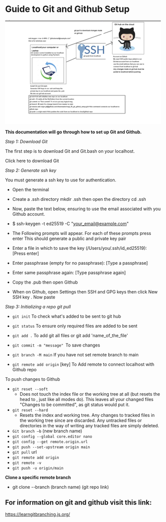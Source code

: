# Guide to Git and Github Setup

![](git_github.png)

**This documentation will go through how to set up Git and Github.**

*Step 1: Download Git*

The first step is to download Git and Git.bash on your localhost.

Click here to download Git

*Step 2: Generate ssh key*

You must generate a ssh key to use for authentication.

- Open the terminal

- Create a .ssh directory mkdir .ssh then open the directory cd .ssh

- Now, paste the text below, ensuring to use the email associated with you Github account.

- $ ssh-keygen -t ed25519 -C "your_email@example.com"

- The Following prompts will appear. For each of these prompts press enter This should generate a public and private key pair

- Enter a file in which to save the key (/Users/you/.ssh/id_ed25519): [Press enter]

- Enter passphrase (empty for no passphrase): [Type a passphrase]

- Enter same passphrase again: [Type passphrase again]

- Copy the .pub then open Github

- When on Github, open Settings then SSH and GPG keys then click New SSH key . Now paste

*Step 3: Initializing a repo
git pull*

- `git init` To check what's added to be sent to git hub

- `git status` To ensure only required files are added to be sent

- `git add .` To add git all files or git add 'name_of_the_file'

- `git commit -m "message" `To save changes

- `git branch -M main` If you have not set remote branch to main

- `git remote add origin` [key] To Add remote to connect localhost with Github repo

 To push changes to Github
- `git reset --soft`
  * Does not touch the index file or the working tree at all (but resets the head to <commit>, just like all modes do). This leaves all your changed files "Changes to be committed", as git status would put it.
-	`git reset --hard`
	  * Resets the index and working tree. Any changes to tracked files in the working tree since <commit> are discarded. Any untracked files or directories in the way of writing any tracked files are simply deleted.
- `Git branch –b` (new branch name)
- `git config --global core.editor nano`
- `git config --get remote.origin.url`
- `git push --set-upstream origin main`
- `git pull` url
- `git remote add origin` <url>
- `git remote -v`
- `git push -u origin/main`

**Clone a specific remote branch**

- git clone --branch (branch name) (git repo link)
## For information on git and github visit this link:
https://learngitbranching.js.org/